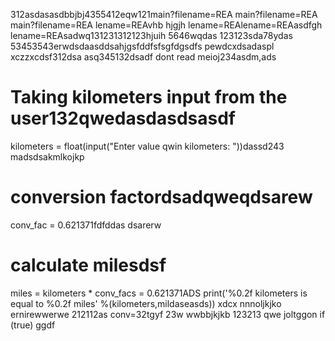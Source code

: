 312asdasasdbbjbj4355412eqw121main?filename=REA
main?filename=REA
main?filename=REA
lename=REAvhb hjgjh
lename=REAlename=REAasdfgh
lename=REAsadwq131231312123hjuih
5646wqdas
123123sda78ydas
53453543erwdsdaasddsahjgsfddfsfsgfdgsdfs
pewdcxdsadaspl
xczzxcdsf312dsa
asq345132dsadf
dont read meioj234asdm,ads
# Taking kilometers input from the user132qwedasdasdsasdf
kilometers = float(input("Enter value qwin kilometers: "))dassd243
madsdsakmlkojkp
# conversion factordsadqweqdsarew
conv_fac = 0.621371fdfddas
dsarerw
# calculate milesdsf
miles = kilometers * conv_facs = 0.621371ADS
print('%0.2f kilometers is equal to %0.2f miles' %(kilometers,mildaseasds))
xdcx  nnnoljkjko
ernirewwerwe
212112as
conv=32tgyf
23w
wwbbjkjkb
123213
qwe
joltggon if (true)
ggdf
